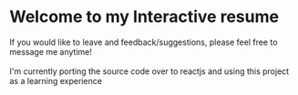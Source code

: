 # Welcome to my Interactive resume

If you would like to leave and feedback/suggestions, please feel free to message me anytime!
</br>
</br>
I'm currently porting the source code over to reactjs and using this project as a learning experience
